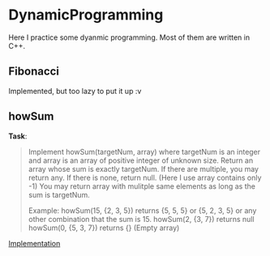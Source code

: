 # DynamicProgramming
Here I practice some dyanmic programming. Most of them are written in C++.
## Fibonacci
Implemented, but too lazy to put it up :v
## howSum
**Task**:
> Implement howSum(targetNum, array)
> where targetNum is an integer and array is an array of positive integer of unknown size.
> Return an array whose sum is exactly targetNum. If there are multiple, you may return any.
> If there is none, return null. (Here I use array contains only -1)
> You may return array with mulitple same elements as long as the sum is targetNum.
> 
> Example:
> howSum(15, {2, 3, 5}) returns {5, 5, 5} or {5, 2, 3, 5} or any other combination that the sum is 15.
> howSum(2, {3, 7}) returns null
> howSum(0, {5, 3, 7}) returns {} (Empty array)

[Implementation](howSum.cpp)
